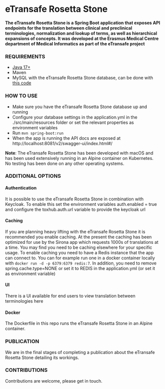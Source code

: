 eTransafe Rosetta Stone
=======================

**The eTransafe Rosetta Stone is a Spring Boot application that exposes API endpoints for the translation between
clinical and preclinical terminologies, normalization and lookup of terms, as well as hierarchical expansions of
concepts. It was developed at the Erasmus Medical Centre department of Medical Informatics as part of the eTransafe
project**

### REQUIREMENTS

- [Java 17+]("https://www.oracle.com/java/technologies/downloads/")
- Maven
- MySQL with the eTransafe Rosetta Stone database, can be done
  with [this code](https://github.com/mi-erasmusmc/ets-rosetta-stone-database)

### HOW TO USE

- Make sure you have the eTransafe Rosetta Stone database up and running
- Configure your database settings in the application.yml in the ./src/main/resources folder or set the relevant
  properties as environment variables
- Run `mvn spring-boot:run`
- When the app is running the API docs are exposed at http://localhost:8081/v2/swagger-ui/index.html#/

**Note**: The eTransafe Rosetta Stone has been developed with macOS and has been used extensively running in an Alpine
container on Kubernetes. No testing has been done on any other operating systems.

### ADDITIONAL OPTIONS

#### Authentication

It is possible to use the eTransafe Rosetta Stone in combination with Keycloak. To enable this set the environment
variables auth.enabled = true and configure the toxhub.auth.url variable to provide the keycloak url

#### Caching

If you are planning heavy lifting with the eTransafe Rosetta Stone it is recommended you enable caching. At the
present the caching has been optimized for use by the Sirona app which requests 1000s of translations at a time. You may
find you need to be caching elsewhere for your specific usage. To enable caching you need to have a Redis instance that
the app can connect to. You can for example run one in a docker container locally
with `docker run -d -p 6379:6379 redis:7`. In addition, you need to remove spring.cache.type=NONE or set it to REDIS in
the application.yml (or set it as environment variable)

#### UI

There is a UI available for end users to view translation between terminologies here

#### Docker

The Dockerfile in this repo runs the eTransafe Rosetta Stone in an Alpine container.

### PUBLICATION

We are in the final stages of completing a publication about the eTransafe Rosetta Stone detailing its workings.

### CONTRIBUTIONS

Contributions are welcome, please get in touch.

